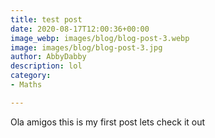 ```yaml
---
title: test post
date: 2020-08-17T12:00:36+00:00
image_webp: images/blog/blog-post-3.webp
image: images/blog/blog-post-3.jpg
author: AbbyDabby
description: lol
category:
- Maths

---
```

Ola amigos this is my first post lets check it out